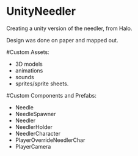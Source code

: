 # UnityNeedler
Creating a unity version of the needler, from Halo.

Design was done on paper and mapped out.

#Custom Assets:

* 3D models
* animations
* sounds
* sprites/sprite sheets.

#Custom Components and Prefabs:

* Needle
* NeedleSpawner
* Needler
* NeedlerHolder
* NeedlerCharacter
* PlayerOverrideNeedlerChar
* PlayerCamera
